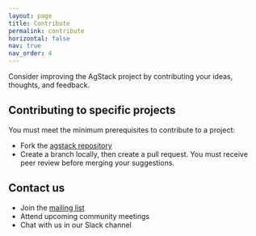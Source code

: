 ```yaml
---
layout: page
title: Contribute
permalink: contribute
horizontal: false
nav: true
nav_order: 4
---
```


Consider improving the AgStack project by contributing your ideas, thoughts, and feedback.

## Contributing to specific projects

You must meet the minimum prerequisites to contribute to a project:

- Fork the [agstack repository](https://github.com/agstack)
- Create a branch locally, then create a pull request. You must receive peer review before merging your suggestions.

<!--will add more as we discuss the min. requirements-->
 

## Contact us

* Join the [mailing list](https://lists.agstack.org/g/technical-discuss)
* Attend upcoming community meetings
* Chat with us in our Slack channel
  
